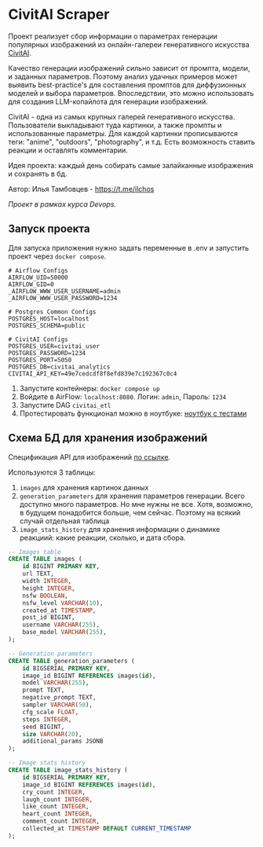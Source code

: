 # CivitAI Scraper
Проект реализует сбор информации о параметрах генерации популярных изображений из онлайн-галереи генеративного искусства [CivitAI](https://civitai.com/).

Качество генерации изображений сильно зависит от промпта, модели, и заданных параметров. Поэтому анализ удачных примеров может выявить best-practice's для составления промптов для диффузионных моделей и выбора параметров. Впоследствии, это можно использовать для создания LLM-копайлота для генерации изображений.

CivitAI - одна из самых крупных галерей генеративного искусства. Пользователи выкладывают туда картинки, а также промпты и использованные параметры. Для каждой картинки прописываются теги: "anime", "outdoors", "photography", и т.д. Есть возможность ставить реакции и оставлять комментарии.

Идея проекта: каждый день собирать самые залайканные изображения и сохранять в бд.

Автор: Илья Тамбовцев - https://t.me/ilchos

*Проект в рамках курса Devops.*

## Запуск проекта
Для запуска приложения нужно задать переменные в .env и запустить проект через `docker compose`.

```.env
# Airflow Configs
AIRFLOW_UID=50000
AIRFLOW_GID=0
_AIRFLOW_WWW_USER_USERNAME=admin
_AIRFLOW_WWW_USER_PASSWORD=1234

# Postgres Common Configs
POSTGRES_HOST=localhost
POSTGRES_SCHEMA=public

# CivitAI Configs
POSTGRES_USER=civitai_user
POSTGRES_PASSWORD=1234
POSTGRES_PORT=5050
POSTGRES_DB=civitai_analytics
CIVITAI_API_KEY=49e7cedcdf8f8efd839e7c192367c0c4
```

1. Запустите контейнеры: `docker compose up`
2. Войдите в AirFlow: `localhost:8080`. Логин: `admin`, Пароль: `1234`
3. Запустите DAG `civitai_etl`
4. Протестировать функционал можно в ноутбуке: [ноутбук с тестами](./notebooks/analyse_images.ipynb)

## Схема БД для хранения изображений
Спецификация API для изображений [по ссылке](https://developer.civitai.com/docs/api/public-rest#get-apiv1images).

Используются 3 таблицы:
1) `images` для хранения картинок данных
2) `generation_parameters` для хранения параметров генерации. Всего доступно много параметров. Но мне нужны не все. Хотя, возможно, в будущем понадобится больше, чем сейчас. Поэтому на всякий случай отдельная таблица
3) `image_stats_history` для хранения информации о динамике реакциий: какие реакции, сколько, и дата сбора.

```sql
-- Images table
CREATE TABLE images (
    id BIGINT PRIMARY KEY,
    url TEXT,
    width INTEGER,
    height INTEGER,
    nsfw BOOLEAN,
    nsfw_level VARCHAR(10),
    created_at TIMESTAMP,
    post_id BIGINT,
    username VARCHAR(255),
    base_model VARCHAR(255),
);

-- Generation parameters
CREATE TABLE generation_parameters (
    id BIGSERIAL PRIMARY KEY,
    image_id BIGINT REFERENCES images(id),
    model VARCHAR(255),
    prompt TEXT,
    negative_prompt TEXT,
    sampler VARCHAR(50),
    cfg_scale FLOAT,
    steps INTEGER,
    seed BIGINT,
    size VARCHAR(20),
    additional_params JSONB
);

-- Image stats history
CREATE TABLE image_stats_history (
    id BIGSERIAL PRIMARY KEY,
    image_id BIGINT REFERENCES images(id),
    cry_count INTEGER,
    laugh_count INTEGER,
    like_count INTEGER,
    heart_count INTEGER,
    comment_count INTEGER,
    collected_at TIMESTAMP DEFAULT CURRENT_TIMESTAMP
);
```
